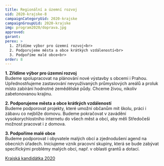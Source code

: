 ```yaml
---
title: Regionální a územní rozvoj
uid: 2020-krajske-8
campaignCategoryUid: 2020-krajske
campaignGroupUid: 2020-krajske
img: program2020/doprava.jpg
approved:
garant:
perex: >
  1. Zřídíme výbor pro územní rozvoj<br>
  2. Podporujeme města a obce krátkých vzdáleností<br>
  3. Podpoříme malé obce<br>
order: 8
---
```


**1. Zřídíme výbor pro územní rozvoj**<br>
Budeme spolupracovat na plánování nové výstavby s obcemi i Prahou. Upřednostňujeme zastavování nevyužívaných průmyslových areálů a proluk místo zabírání hodnotné zemědělské půdy. Chceme živou, nikoliv zabetonovanou krajinu.

**2. Podporujeme města a obce krátkých vzdáleností**<br>
Budeme podporovat projekty, které umožní občanům mít školu, práci i zábavu co nejblíže domovu. Budeme pokračovat v zavádění vysokorychlostního internetu do všech měst a obcí, aby měli Středočeši možnost pracovat i z domova.

**3. Podpoříme malé obce**<br>
Budeme podporovat i obyvatele malých obcí a zjednodušení agend na obecních úřadech. Iniciujeme vznik pracovní skupiny, která se bude zabývat specifickými problémy malých obcí, např. v oblasti grantů a dotací.

[Krajská kandidátka 2020](/volby/2020/krajske/)

